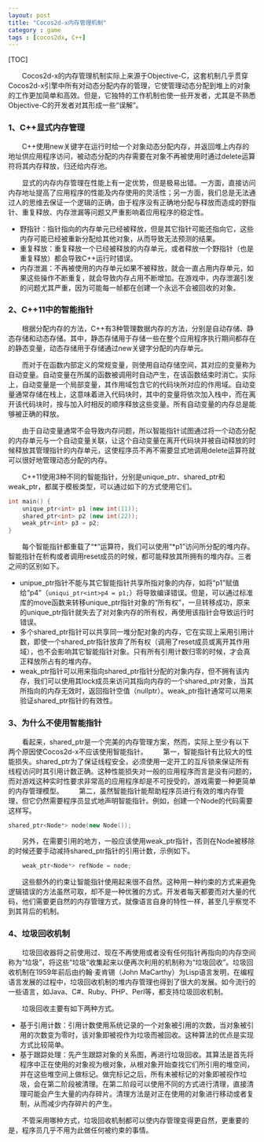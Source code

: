 ```yaml
---
layout: post
title: "Cocos2d-x内存管理机制"
category : game
tags : [cocos2dx, C++]
---
```


[TOC]

　　Cocos2d-x的内存管理机制实际上来源于Objective-C，这套机制几乎贯穿Cocos2d-x引擎中所有对动态分配内存的管理，它使管理动态分配到堆上的对象的工作更加简单和高效。但是，它独特的工作机制也使一些开发者，尤其是不熟悉Objective-C的开发者对其形成一些“误解”。

<!-- more -->

### 1、C++显式内存管理

　　C++使用new关键字在运行时给一个对象动态分配内存，并返回堆上内存的地址供应用程序访问，被动态分配的内存需要在对象不再被使用时通过delete运算符将其内存释放，归还给内存池。

　　显式的内存内存管理在性能上有一定优势，但是极易出错。一方面，直接访问内存地址提高了应用程序的性能及内存使用的灵活性；另一方面，我们总是无法通过人的思维去保证一个逻辑的正确，由于程序没有正确地分配与释放而造成的野指针、重复释放、内存泄漏等问题又严重影响着应用程序的稳定性。 

* 野指针：指针指向的内存单元已经被释放，但是其它指针可能还指向它，这些内存可能已经被重新分配给其他对象，从而导致无法预测的结果。
* 重复释放：重复释放一个已经被释放的内存单元，或者释放一个野指针（也是重复释放）都会导致C++运行时错误。
* 内存泄漏：不再被使用的内存单元如果不被释放，就会一直占用内存单元，如果这些操作不断重复，就会导致内存占用不断增加。在游戏中，内存泄漏引发的问题尤其严重，因为可能每一帧都在创建一个永远不会被回收的对象。

### 2、C++11中的智能指针
　　根据分配内存的方法，C++有3种管理数据内存的方法，分别是自动存储、静态存储和动态存储。其中，静态存储用于存储一些在整个应用程序执行期间都存在的静态变量，动态存储用于存储通过new关键字分配的内存单元。

　　而对于在函数内部定义的常规变量，则使用自动存储空间，其对应的变量称为自动变量。自动变量在所属的函数被调用时自动产生，在该函数结束时消亡。实际上，自动变量是一个局部变量，其作用域包含它的代码块所对应的作用域。自动变量通常存储在栈上，这意味着进入代码块时，其中的变量将依次加入栈中，而在离开该代码块时，按与加入时相反的顺序释放这些变量。所有自动变量的内存总是能够被正确的释放。

　　由于自动变量通常不会导致内存问题，所以智能指针试图通过将一个动态分配的内存单元与一个自动变量关联，让这个自动变量在离开代码块并被自动释放的时候释放其管理指针的内存单元，这使程序员不再不需要显式地调用delete运算符就可以很好地管理动态分配的内存。

　　C++11使用3种不同的智能指针，分别是unique\_ptr、shared\_ptr和weak\_ptr，都属于模板类型，可以通过如下的方式使用它们。

```C++
int main() {
	unique_ptr<int> p1 (new int(11));
	shared_ptr<int> p2 (new int(22));
	weak_ptr<int> p3 = p2;
}
```

　　每个智能指针都重载了“\*”运算符，我们可以使用“\*p1”访问所分配的堆内存。智能指针在析构或者调用reset成员的时候，都可能释放其所拥有的堆内存。三者之间的区别如下。

* unipue\_ptr指针不能与其它智能指针共享所指对象的内存，如将“p1”赋值给“p4”（`uniqui_ptr<int>p4 = p1;`）将导致编译错误。但是，可以通过标准库的move函数来转移unique\_ptr指针对象的“所有权”，一旦转移成功，原来的unique\_ptr指针就失去了对对象内存的所有权，再使用该指针会导致运行时错误。
* 多个shared\_ptr指针可以共享同一堆分配对象的内存，它在实现上采用引用计数，即使一个shared\_ptr指针放弃了所有权（调用了reset成员或离开其作用域），也不会影响其它智能指针对象。只有所有引用计数归零的时候，才会真正释放所占有的堆内存。
* weak\_ptr指针可以用来指向shared\_ptr指针分配的对象内存，但不拥有该内存，我们可以使用其lock成员来访问其指向内存的一个shared\_ptr对象，当其所指向的内存无效时，返回指针空值（nullptr）。weak_ptr指针通常可以用来验证shared\_ptr指针的有效性。

### 3、为什么不使用智能指针
　　看起来，shared\_ptr是一个完美的内存管理方案，然而，实际上至少有以下两个原因使Cocos2d-x不应该使用智能指针。
　　第一，智能指针有比较大的性能损失。shared\_ptr为了保证线程安全，必须使用一定开工的互斥锁来保证所有线程访问时其引用计数正确。这种性能损失对一般的应用程序而言是没有问题的，而对游戏这种实时性要求非常高的应用程序却是不可授受的，游戏需要一种更简单的内存管理模型。
　　第二，虽然智能指针能帮助程序员进行有效的堆内存管理，但它仍然需要程序员显式地声明智能指针。例如，创建一个Node的代码需要这样写。
```C++
shared_ptr<Node*> node(new Node());
```
　　另外，在需要引用的地方，一般应该使用weak\_ptr指针，否则在Node被移除的时候还要手动减持shared\_ptr指针的引用计数，示例如下。
```C++
    weak_ptr<Node*> refNode = node;
```
　　这些额外的约束让智能指针使用起来很不自然。这种用一种约束的方式来避免逻辑错误的方法虽然可取，却不是一种优雅的方式。开发者每天都要而对大量的代码，他们需要更自然的内存管理方式，就像语言自身的特性一样，甚至几乎察觉不到其背后的机制。

### 4、垃圾回收机制
　　垃圾回收器将之前使用过、现在不再使用或者没有任何指针再指向的内存空间称为“垃圾”，将这些“垃圾”收集起来以便再次利用的机制称为“垃圾回收”。垃圾回收机制在1959年前后由约翰·麦肯锡（John MaCarthy）为Lisp语言发明，在编程语言发展的过程中，垃圾回收机制的堆内存管理也得到了很大的发展。如今流行的一些语言，如Java、C#、Ruby、PHP、Perl等，都支持垃圾回收机制。

　　垃圾回收主要有如下两种方式。

* 基于引用计数：引用计数使用系统记录的一个对象被引用的次数，当对象被引用的次数变为零时，该对象即被视作为垃圾而被回收。这种算法的优点是实现方式比较简单。
* 基于跟踪处理：先产生跟踪对象的关系图，再进行垃圾回收。其算法是首先将程序中正在使用的对象视为根对象，从根对象开始查找它们所引用的堆空间，并在这些堆空间上做标记。做完标记之后，所有未被标记的对象即被视作垃圾，会在第二阶段被清理。在第二阶段可以使用不同的方式进行清理，直接清理可能会产生大量的内存碎片。清理方法是对正在使用的对象进行移动或者复制，从而减少内存碎片的产生。

　　不管采用哪种方式，垃圾回收机制都可以使内存管理变得更自然，更重要的是，程序员几乎不用为此做任何被约束的事情。